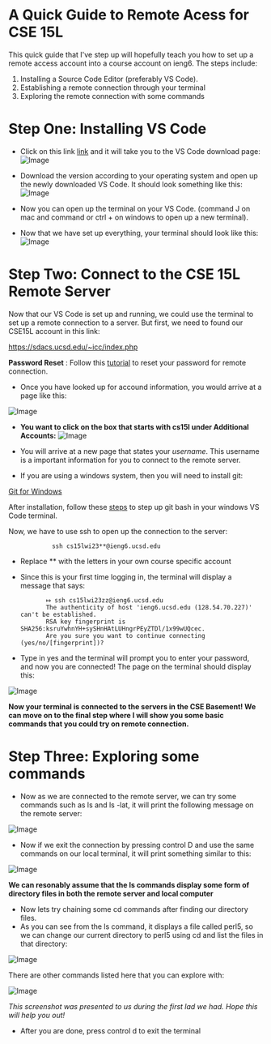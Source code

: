 # A Quick Guide to Remote Acess for CSE 15L

   This quick guide that I've step up will hopefully teach you how to set up a remote access account into a course account on ieng6. The steps include: 
      
   1. Installing a Source Code Editor (preferably VS Code).
   2. Establishing a remote connection through your terminal
   3. Exploring the remote connection with some commands
        
        
      
 # Step One: Installing VS Code
   
   - Click on this link [link](https://code.visualstudio.com/download) and it will take you to the VS Code download page:
   ![Image](1.png)
   
   - Download the version according to your operating system and open up the newly downloaded VS Code. It should look something like this:
   ![Image](2.png)
   
   - Now you can open up the terminal on your VS Code. (command J on mac and command or ctrl + on windows to open up a new terminal). 
   
   - Now that we have set up everything, your terminal should look like this:
   ![Image](3.png)

# Step Two: Connect to the CSE 15L Remote Server
   
  Now that our VS Code is set up and running, we could use the terminal to set up a remote connection to a server. But first, we need to found our           CSE15L account in this link: 
  
  https://sdacs.ucsd.edu/~icc/index.php
  
  **Password Reset** : Follow this [tutorial](https://docs.google.com/document/d/1hs7CyQeh-MdUfM9uv99i8tqfneos6Y8bDU0uhn1wqho/edit) to reset your     password for remote connection.
  
  - Once you have looked up for accound information, you would arrive at a page like this: 
  
  ![Image](4.png)
  
  - **You want to click on the box that starts with cs15l under Additional Accounts:**
  ![Image](5.png)
  
  - You will arrive at a new page that states your *username*. This username is a important information for you to connect to the remote server.

  - If you are using a windows system, then you will need to install git: 

   [Git for Windows](https://gitforwindows.org/)

  After installation, follow these [steps](https://stackoverflow.com/questions/42606837/how-do-i-use-bash-on-windows-from-the-visual-studio-code-integrated-terminal/50527994#50527994) to step up git bash in your windows VS Code terminal. 
  
  Now, we have to use ssh to open up the connection to the server:
               
                ssh cs15lwi23**@ieng6.ucsd.edu
                
  - Replace ** with the letters in your own course specific account
  
  - Since this is your first time logging in, the terminal will display a message that says:
  
               ⤇ ssh cs15lwi23zz@ieng6.ucsd.edu
               The authenticity of host 'ieng6.ucsd.edu (128.54.70.227)' can't be established.
               RSA key fingerprint is SHA256:ksruYwhnYH+sySHnHAtLUHngrPEyZTDl/1x99wUQcec.
               Are you sure you want to continue connecting (yes/no/[fingerprint])? 


  - Type in yes and the terminal will prompt you to enter your password, and now you are connected! The page on the terminal should display this:

   ![Image](6.png)
  
  **Now your terminal is connected to the servers in the CSE Basement! We can move on to the final step where I will show you some basic commands that you could try on remote connection.**

  
# Step Three: Exploring some commands
  
  - Now as we are connected to the remote server, we can try some commands such as ls and ls -lat, it will print the following message on the remote server:

![Image](7.png)

 - Now if we exit the connection by pressing control D and use the same commands on our local terminal, it will print something similar to this:

![Image](8.png)

**We can resonably assume that the ls commands display some form of directory files in both the remote server and local computer**

- Now lets try chaining some cd commands after finding our directory files. 
- As you can see from the ls command, it displays a file called perl5, so we can change our current directory to perl5 using cd and list the files in that directory:

![Image](9.png)

There are other commands listed here that you can explore with: 

![Image](10.png)

*This screenshot was presented to us during the first lad we had. Hope this will help you out!*

- After you are done, press control d to exit the terminal

  
 


      
   
